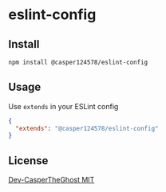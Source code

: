 # eslint-config

## Install

```bash
npm install @casper124578/eslint-config
```

## Usage

Use `extends` in your ESLint config

```json
{
  "extends": "@casper124578/eslint-config"
}
```

## License

[Dev-CasperTheGhost MIT](../LICENSE)
